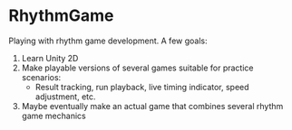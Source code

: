 # RhythmGame
Playing with rhythm game development. A few goals:

1. Learn Unity 2D
2. Make playable versions of several games suitable for practice scenarios:
    * Result tracking, run playback, live timing indicator, speed adjustment, etc. 
3. Maybe eventually make an actual game that combines several rhythm game mechanics
